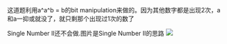 这道题利用a^a^b = b的bit manipulation来做的。因为其他数字都是出现2次，a和a一抑或就没了，就只剩那个出现过1次的数了


Single Number II还不会做.图片是Single Number II的思路
![](https://i.imgur.com/7Hia31t.jpg)
